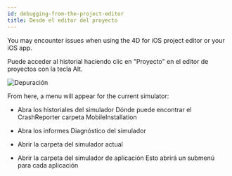 ```yaml
---
id: debugging-from-the-project-editor
title: Desde el editor del proyecto
---
```


You may encounter issues when using the 4D for iOS project editor or your iOS app.

Puede acceder al historial haciendo clic en "Proyecto" en el editor de proyectos con la tecla Alt.

![Depuración](assets/en/debugging/debug-from-4D-for-iOS.png)

From here, a menu will appear for the current simulator:


* Abra los historiales del simulador Dónde puede encontrar el CrashReporter carpeta MobileInstallation

* Abra los informes Diagnóstico del simulador


* Abrir la carpeta del simulador actual

* Abrir la carpeta del simulador de aplicación Esto abrirá un submenú para cada aplicación

